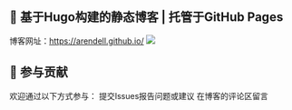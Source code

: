 
## 🚀 基于Hugo构建的静态博客 | 托管于GitHub Pages
博客网址：https://arendell.github.io/
![](https://arendelle-image-bed.oss-cn-hangzhou.aliyuncs.com/%E5%8D%9A%E5%AE%A2%E5%9B%BE%E5%BA%8A/20250225144912451.png)

## 🤝 参与贡献
欢迎通过以下方式参与：
提交Issues报告问题或建议
在博客的评论区留言
